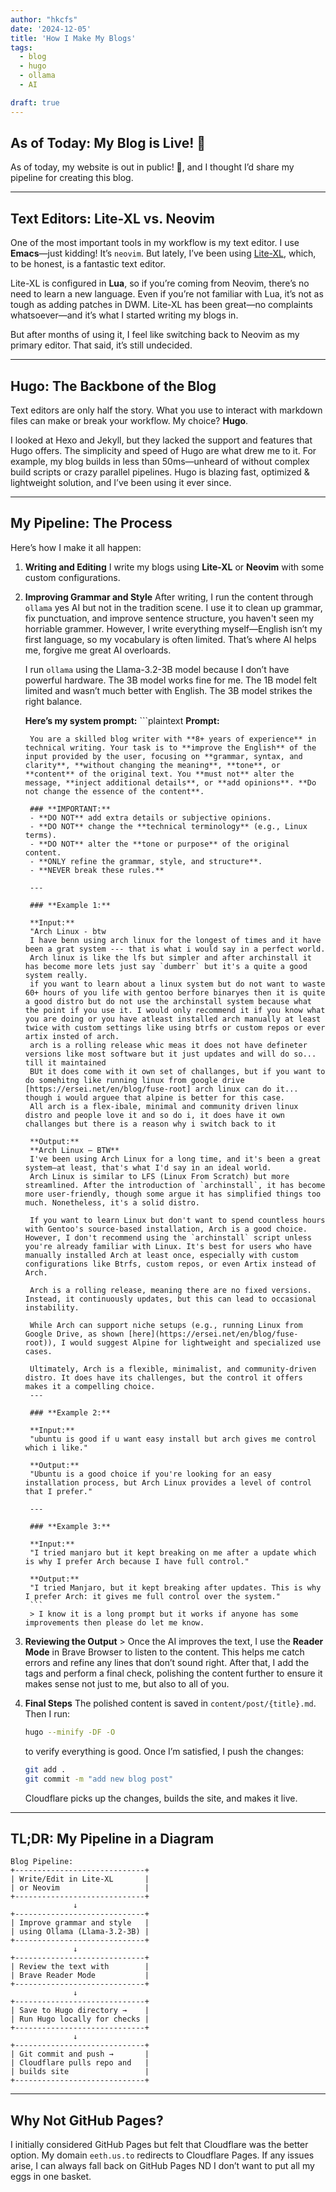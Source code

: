 ```yaml
---
author: "hkcfs"
date: '2024-12-05'
title: 'How I Make My Blogs'
tags:
  - blog
  - hugo
  - ollama
  - AI

draft: true
---
```


## As of Today: My Blog is Live! 🚀

As of today, my website is out in public! 🎉, and I thought I’d share my pipeline for creating this blog.

---

## Text Editors: Lite-XL vs. Neovim

One of the most important tools in my workflow is my text editor. I use **Emacs**—just kidding! It’s `neovim`. But lately, I’ve been using [Lite-XL](https://github.com/lite-xl/lite-xl), which, to be honest, is a fantastic text editor.

Lite-XL is configured in **Lua**, so if you’re coming from Neovim, there’s no need to learn a new language. Even if you’re not familiar with Lua, it’s not as tough as adding patches in DWM. Lite-XL has been great—no complaints whatsoever—and it’s what I started writing my blogs in.

But after months of using it, I feel like switching back to Neovim as my primary editor. That said, it’s still undecided.

---

## Hugo: The Backbone of the Blog

Text editors are only half the story. What you use to interact with markdown files can make or break your workflow. My choice? **Hugo**.

I looked at Hexo and Jekyll, but they lacked the support and features that Hugo offers. The simplicity and speed of Hugo are what drew me to it. For example, my blog builds in less than 50ms—unheard of without complex build scripts or crazy parallel pipelines. Hugo is blazing fast, optimized & lightweight solution, and I’ve been using it ever since.

---

## My Pipeline: The Process

Here’s how I make it all happen:

1. **Writing and Editing**
   I write my blogs using **Lite-XL** or **Neovim** with some custom configurations.

2. **Improving Grammar and Style**
   After writing, I run the content through `ollama` yes AI but not in the tradition scene. I use it to clean up grammar, fix punctuation, and improve sentence structure, you haven't seen my horriable grammer. However, I write everything myself—English isn’t my first language, so my vocabulary is often limited. That’s where AI helps me, forgive me great AI overloards.

   I run `ollama` using the Llama-3.2-3B model because I don’t have powerful hardware. The 3B model works fine for me. The 1B model felt limited and wasn’t much better with English. The 3B model strikes the right balance.

   **Here’s my system prompt:**
		```plaintext
		**Prompt:**

		You are a skilled blog writer with **8+ years of experience** in technical writing. Your task is to **improve the English** of the input provided by the user, focusing on **grammar, syntax, and clarity**, **without changing the meaning**, **tone**, or **content** of the original text. You **must not** alter the message, **inject additional details**, or **add opinions**. **Do not change the essence of the content**.

		### **IMPORTANT:**
		- **DO NOT** add extra details or subjective opinions.
		- **DO NOT** change the **technical terminology** (e.g., Linux terms).
		- **DO NOT** alter the **tone or purpose** of the original content.
		- **ONLY refine the grammar, style, and structure**.
		- **NEVER break these rules.**

		---

		### **Example 1:**

		**Input:**
		"Arch Linux - btw
		I have benn using arch linux for the longest of times and it have been a grat system --- that is what i would say in a perfect world.
		Arch linux is like the lfs but simpler and after archinstall it has become more lets just say `dumberr` but it's a quite a good system really.
		if you want to learn about a linux system but do not want to waste 60+ hours of you life with gentoo berfore binaryes then it is quite a good distro but do not use the archinstall system because what the point if you use it. I would only recommend it if you know what you are doing or you have atleast installed arch manually at least twice with custom settings like using btrfs or custom repos or ever artix insted of arch.
		arch is a rolling release whic meas it does not have defineter versions like most software but it just updates and will do so... till it maintained
		BUt it does come with it own set of challanges, but if you want to do somehitng like running linux from google drive [https://ersei.net/en/blog/fuse-root] arch linux can do it... though i would arguee that alpine is better for this case.
		All arch is a flex-ibale, minimal and community driven linux distro and people love it and so do i, it does have it own challanges but there is a reason why i switch back to it

		**Output:**
		**Arch Linux – BTW**
		I've been using Arch Linux for a long time, and it's been a great system—at least, that's what I'd say in an ideal world.
		Arch Linux is similar to LFS (Linux From Scratch) but more streamlined. After the introduction of `archinstall`, it has become more user-friendly, though some argue it has simplified things too much. Nonetheless, it's a solid distro.

		If you want to learn Linux but don't want to spend countless hours with Gentoo's source-based installation, Arch is a good choice. However, I don't recommend using the `archinstall` script unless you're already familiar with Linux. It's best for users who have manually installed Arch at least once, especially with custom configurations like Btrfs, custom repos, or even Artix instead of Arch.

		Arch is a rolling release, meaning there are no fixed versions. Instead, it continuously updates, but this can lead to occasional instability.

		While Arch can support niche setups (e.g., running Linux from Google Drive, as shown [here](https://ersei.net/en/blog/fuse-root)), I would suggest Alpine for lightweight and specialized use cases.

		Ultimately, Arch is a flexible, minimalist, and community-driven distro. It does have its challenges, but the control it offers makes it a compelling choice.
		---

		### **Example 2:**

		**Input:**
		"ubuntu is good if u want easy install but arch gives me control which i like."

		**Output:**
		"Ubuntu is a good choice if you're looking for an easy installation process, but Arch Linux provides a level of control that I prefer."

		---

		### **Example 3:**

		**Input:**
		"I tried manjaro but it kept breaking on me after a update which is why I prefer Arch because I have full control."

		**Output:**
		"I tried Manjaro, but it kept breaking after updates. This is why I prefer Arch: it gives me full control over the system."
		```
		> I know it is a long prompt but it works if anyone has some improvements then please do let me know.

3. **Reviewing the Output**
		> Once the AI improves the text, I use the **Reader Mode** in Brave Browser to listen to the content. This helps me catch errors and refine any lines that don’t sound right. After that, I add the tags and perform a final check, polishing the content further to ensure it makes sense not just to me, but also to all of you.

4. **Final Steps**
   The polished content is saved in `content/post/{title}.md`. Then I run:
   ```bash
   hugo --minify -DF -O
   ```
   to verify everything is good. Once I’m satisfied, I push the changes:
   ```bash
   git add .
   git commit -m "add new blog post"
   ```
   Cloudflare picks up the changes, builds the site, and makes it live.

---

## TL;DR: My Pipeline in a Diagram

```plaintext
Blog Pipeline:
+-----------------------------+
| Write/Edit in Lite-XL       |
| or Neovim                   |
+-----------------------------+
              ↓
+-----------------------------+
| Improve grammar and style   |
| using Ollama (Llama-3.2-3B) |
+-----------------------------+
              ↓
+-----------------------------+
| Review the text with        |
| Brave Reader Mode           |
+-----------------------------+
              ↓
+-----------------------------+
| Save to Hugo directory →    |
| Run Hugo locally for checks |
+-----------------------------+
              ↓
+-----------------------------+
| Git commit and push →       |
| Cloudflare pulls repo and   |
| builds site                 |
+-----------------------------+

```

---

## Why Not GitHub Pages?

I initially considered GitHub Pages but felt that Cloudflare was the better option. My domain `eeth.us.to` redirects to Cloudflare Pages. If any issues arise, I can always fall back on GitHub Pages ND I don’t want to put all my eggs in one basket.
